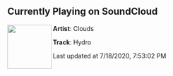 ## Currently Playing on SoundCloud

[<img align="left" width="100" src="https://i1.sndcdn.com/artworks-t9mJS3BWBsgHlKwI-MgN2nw-t50x50.jpg">](https://soundcloud.com/thisisclouds/clouds-hydro?in=thisisclouds/sets/arkiv3-onslaught-ash)

**Artist**: Clouds 

**Track**: Hydro

Last updated at 7/18/2020, 7:53:02 PM
